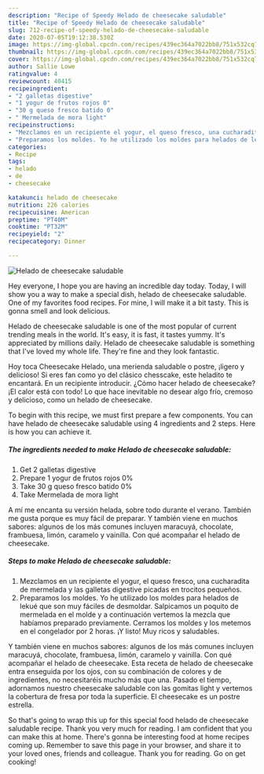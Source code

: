 ```yaml
---
description: "Recipe of Speedy Helado de cheesecake saludable"
title: "Recipe of Speedy Helado de cheesecake saludable"
slug: 712-recipe-of-speedy-helado-de-cheesecake-saludable
date: 2020-07-05T19:12:38.530Z
image: https://img-global.cpcdn.com/recipes/439ec364a7022bb8/751x532cq70/helado-de-cheesecake-saludable-foto-principal.jpg
thumbnail: https://img-global.cpcdn.com/recipes/439ec364a7022bb8/751x532cq70/helado-de-cheesecake-saludable-foto-principal.jpg
cover: https://img-global.cpcdn.com/recipes/439ec364a7022bb8/751x532cq70/helado-de-cheesecake-saludable-foto-principal.jpg
author: Sallie Lowe
ratingvalue: 4
reviewcount: 40415
recipeingredient:
- "2 galletas digestive"
- "1 yogur de frutos rojos 0"
- "30 g queso fresco batido 0"
- " Mermelada de mora light"
recipeinstructions:
- "Mezclamos en un recipiente el yogur, el queso fresco, una cucharadita de mermelada y las galletas digestive picadas en trocitos pequeños."
- "Preparamos los moldes. Yo he utilizado los moldes para helados de lekué que son muy fáciles de desmoldar. Salpicamos un poquito de mermelada en el molde y a continuación vertemos la mezcla que habíamos preparado previamente. Cerramos los moldes y los metemos en el congelador por 2 horas. ¡Y listo! Muy ricos y saludables."
categories:
- Recipe
tags:
- helado
- de
- cheesecake

katakunci: helado de cheesecake 
nutrition: 226 calories
recipecuisine: American
preptime: "PT40M"
cooktime: "PT32M"
recipeyield: "2"
recipecategory: Dinner

---
```



![Helado de cheesecake saludable](https://img-global.cpcdn.com/recipes/439ec364a7022bb8/751x532cq70/helado-de-cheesecake-saludable-foto-principal.jpg)

Hey everyone, I hope you are having an incredible day today. Today, I will show you a way to make a special dish, helado de cheesecake saludable. One of my favorites food recipes. For mine, I will make it a bit tasty. This is gonna smell and look delicious.

Helado de cheesecake saludable is one of the most popular of current trending meals in the world. It's easy, it is fast, it tastes yummy. It's appreciated by millions daily. Helado de cheesecake saludable is something that I've loved my whole life. They're fine and they look fantastic.

Hoy toca Cheesecake Helado, una merienda saludable o postre, ¡ligero y delicioso! Si eres fan como yo del clásico chesscake, este heladito te encantará. En un recipiente introducir. ¿Cómo hacer helado de cheesecake? ¡El calor está con todo! Lo que hace inevitable no desear algo frío, cremoso y delicioso, como un helado de cheesecake.


To begin with this recipe, we must first prepare a few components. You can have helado de cheesecake saludable using 4 ingredients and 2 steps. Here is how you can achieve it.

<!--inarticleads1-->

##### The ingredients needed to make Helado de cheesecake saludable:

1. Get 2 galletas digestive
1. Prepare 1 yogur de frutos rojos 0%
1. Take 30 g queso fresco batido 0%
1. Take  Mermelada de mora light


A mí me encanta su versión helada, sobre todo durante el verano. También me gusta porque es muy fácil de preparar. Y también viene en muchos sabores: algunos de los más comunes incluyen maracuyá, chocolate, frambuesa, limón, caramelo y vainilla. Con qué acompañar el helado de cheesecake. 

<!--inarticleads2-->

##### Steps to make Helado de cheesecake saludable:

1. Mezclamos en un recipiente el yogur, el queso fresco, una cucharadita de mermelada y las galletas digestive picadas en trocitos pequeños.
1. Preparamos los moldes. Yo he utilizado los moldes para helados de lekué que son muy fáciles de desmoldar. Salpicamos un poquito de mermelada en el molde y a continuación vertemos la mezcla que habíamos preparado previamente. Cerramos los moldes y los metemos en el congelador por 2 horas. ¡Y listo! Muy ricos y saludables.


Y también viene en muchos sabores: algunos de los más comunes incluyen maracuyá, chocolate, frambuesa, limón, caramelo y vainilla. Con qué acompañar el helado de cheesecake. Esta receta de helado de cheesecake entra enseguida por los ojos, con su combinación de colores y de ingredientes, no necesitaréis mucho más que una. Pasado el tiempo, adornamos nuestro cheesecake saludable con las gomitas light y vertemos la cobertura de fresa por toda la superficie. El cheesecake es un postre estrella. 

So that's going to wrap this up for this special food helado de cheesecake saludable recipe. Thank you very much for reading. I am confident that you can make this at home. There's gonna be interesting food at home recipes coming up. Remember to save this page in your browser, and share it to your loved ones, friends and colleague. Thank you for reading. Go on get cooking!
